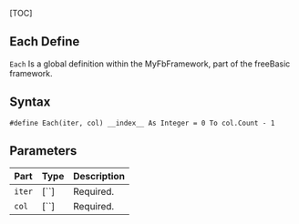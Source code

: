 [TOC]
## Each Define

`Each` Is a global definition within the MyFbFramework, part of the freeBasic framework.
## Syntax

```freeBasic
#define Each(iter, col) __index__ As Integer = 0 To col.Count - 1
```

## Parameters

|Part|Type|Description|
| :------------ | :------------ | :------------ |
|`iter`|[``]|Required.|
|`col`|[``]|Required.|
